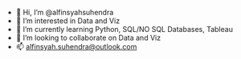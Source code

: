 - 👋 Hi, I’m @alfinsyahsuhendra
- 👀 I’m interested in Data and Viz
- 🌱 I’m currently learning Python, SQL/NO SQL Databases, Tableau
- 💞️ I’m looking to collaborate on Data and Viz 
- 📫 alfinsyah.suhendra@outlook.com

<!---
alfinsyahsuhendra/alfinsyahsuhendra is a ✨ special ✨ repository because its `README.md` (this file) appears on your GitHub profile.
You can click the Preview link to take a look at your changes.
--->

